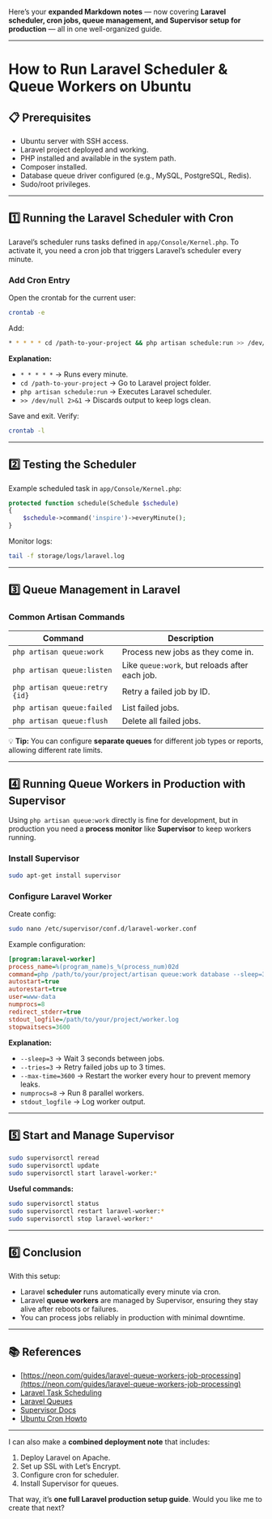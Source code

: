 Here’s your **expanded Markdown notes** — now covering **Laravel scheduler, cron jobs, queue management, and Supervisor setup for production** — all in one well-organized guide.

---

# How to Run Laravel Scheduler & Queue Workers on Ubuntu

## 📋 Prerequisites

* Ubuntu server with SSH access.
* Laravel project deployed and working.
* PHP installed and available in the system path.
* Composer installed.
* Database queue driver configured (e.g., MySQL, PostgreSQL, Redis).
* Sudo/root privileges.

---

## 1️⃣ Running the Laravel Scheduler with Cron

Laravel’s scheduler runs tasks defined in `app/Console/Kernel.php`.
To activate it, you need a cron job that triggers Laravel’s scheduler every minute.

### Add Cron Entry

Open the crontab for the current user:

```bash
crontab -e
```

Add:

```bash
* * * * * cd /path-to-your-project && php artisan schedule:run >> /dev/null 2>&1
```

**Explanation:**

* `* * * * *` → Runs every minute.
* `cd /path-to-your-project` → Go to Laravel project folder.
* `php artisan schedule:run` → Executes Laravel scheduler.
* `>> /dev/null 2>&1` → Discards output to keep logs clean.

Save and exit.
Verify:

```bash
crontab -l
```

---

## 2️⃣ Testing the Scheduler

Example scheduled task in `app/Console/Kernel.php`:

```php
protected function schedule(Schedule $schedule)
{
    $schedule->command('inspire')->everyMinute();
}
```

Monitor logs:

```bash
tail -f storage/logs/laravel.log
```

---

## 3️⃣ Queue Management in Laravel

### Common Artisan Commands

| Command                        | Description                                    |
| ------------------------------ | ---------------------------------------------- |
| `php artisan queue:work`       | Process new jobs as they come in.              |
| `php artisan queue:listen`     | Like `queue:work`, but reloads after each job. |
| `php artisan queue:retry {id}` | Retry a failed job by ID.                      |
| `php artisan queue:failed`     | List failed jobs.                              |
| `php artisan queue:flush`      | Delete all failed jobs.                        |

💡 **Tip:** You can configure **separate queues** for different job types or reports, allowing different rate limits.

---

## 4️⃣ Running Queue Workers in Production with Supervisor

Using `php artisan queue:work` directly is fine for development, but in production you need a **process monitor** like **Supervisor** to keep workers running.

### Install Supervisor

```bash
sudo apt-get install supervisor
```

### Configure Laravel Worker

Create config:

```bash
sudo nano /etc/supervisor/conf.d/laravel-worker.conf
```

Example configuration:

```ini
[program:laravel-worker]
process_name=%(program_name)s_%(process_num)02d
command=php /path/to/your/project/artisan queue:work database --sleep=3 --tries=3 --max-time=3600
autostart=true
autorestart=true
user=www-data
numprocs=8
redirect_stderr=true
stdout_logfile=/path/to/your/project/worker.log
stopwaitsecs=3600
```

**Explanation:**

* `--sleep=3` → Wait 3 seconds between jobs.
* `--tries=3` → Retry failed jobs up to 3 times.
* `--max-time=3600` → Restart the worker every hour to prevent memory leaks.
* `numprocs=8` → Run 8 parallel workers.
* `stdout_logfile` → Log worker output.

---

## 5️⃣ Start and Manage Supervisor

```bash
sudo supervisorctl reread
sudo supervisorctl update
sudo supervisorctl start laravel-worker:*
```

**Useful commands:**

```bash
sudo supervisorctl status
sudo supervisorctl restart laravel-worker:*
sudo supervisorctl stop laravel-worker:*
```

---

## 6️⃣ Conclusion

With this setup:

* Laravel **scheduler** runs automatically every minute via cron.
* Laravel **queue workers** are managed by Supervisor, ensuring they stay alive after reboots or failures.
* You can process jobs reliably in production with minimal downtime.

---

## 📚 References


* [https://neon.com/guides/laravel-queue-workers-job-processing](https://neon.com/guides/laravel-queue-workers-job-processing)
* [Laravel Task Scheduling](https://laravel.com/docs/scheduling)
* [Laravel Queues](https://laravel.com/docs/queues)
* [Supervisor Docs](http://supervisord.org/)
* [Ubuntu Cron Howto](https://help.ubuntu.com/community/CronHowto)

---

I can also make a **combined deployment note** that includes:

1. Deploy Laravel on Apache.
2. Set up SSL with Let’s Encrypt.
3. Configure cron for scheduler.
4. Install Supervisor for queues.

That way, it’s **one full Laravel production setup guide**. Would you like me to create that next?
